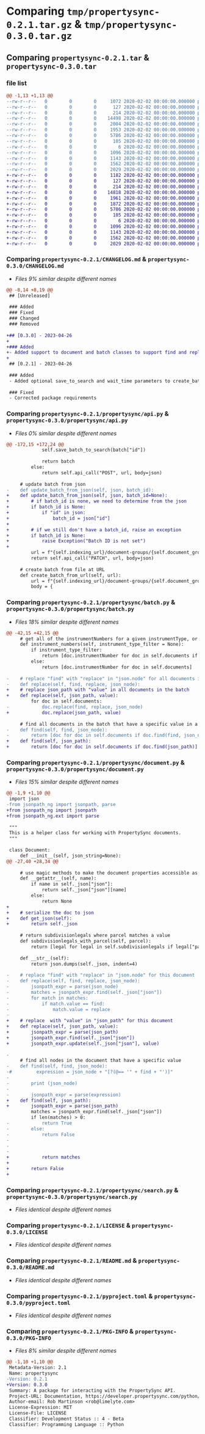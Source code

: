 # Comparing `tmp/propertysync-0.2.1.tar.gz` & `tmp/propertysync-0.3.0.tar.gz`

## Comparing `propertysync-0.2.1.tar` & `propertysync-0.3.0.tar`

### file list

```diff
@@ -1,13 +1,13 @@
--rw-r--r--   0        0        0     1072 2020-02-02 00:00:00.000000 propertysync-0.2.1/CHANGELOG.md
--rw-r--r--   0        0        0      127 2020-02-02 00:00:00.000000 propertysync-0.2.1/propertysync/__about__.py
--rw-r--r--   0        0        0      214 2020-02-02 00:00:00.000000 propertysync-0.2.1/propertysync/__init__.py
--rw-r--r--   0        0        0    14498 2020-02-02 00:00:00.000000 propertysync-0.2.1/propertysync/api.py
--rw-r--r--   0        0        0     2004 2020-02-02 00:00:00.000000 propertysync-0.2.1/propertysync/batch.py
--rw-r--r--   0        0        0     1953 2020-02-02 00:00:00.000000 propertysync-0.2.1/propertysync/document.py
--rw-r--r--   0        0        0     5786 2020-02-02 00:00:00.000000 propertysync-0.2.1/propertysync/search.py
--rw-r--r--   0        0        0      105 2020-02-02 00:00:00.000000 propertysync-0.2.1/tests/__init__.py
--rw-r--r--   0        0        0        6 2020-02-02 00:00:00.000000 propertysync-0.2.1/.gitignore
--rw-r--r--   0        0        0     1096 2020-02-02 00:00:00.000000 propertysync-0.2.1/LICENSE
--rw-r--r--   0        0        0     1143 2020-02-02 00:00:00.000000 propertysync-0.2.1/README.md
--rw-r--r--   0        0        0     1562 2020-02-02 00:00:00.000000 propertysync-0.2.1/pyproject.toml
--rw-r--r--   0        0        0     2029 2020-02-02 00:00:00.000000 propertysync-0.2.1/PKG-INFO
+-rw-r--r--   0        0        0     1182 2020-02-02 00:00:00.000000 propertysync-0.3.0/CHANGELOG.md
+-rw-r--r--   0        0        0      127 2020-02-02 00:00:00.000000 propertysync-0.3.0/propertysync/__about__.py
+-rw-r--r--   0        0        0      214 2020-02-02 00:00:00.000000 propertysync-0.3.0/propertysync/__init__.py
+-rw-r--r--   0        0        0    14818 2020-02-02 00:00:00.000000 propertysync-0.3.0/propertysync/api.py
+-rw-r--r--   0        0        0     1961 2020-02-02 00:00:00.000000 propertysync-0.3.0/propertysync/batch.py
+-rw-r--r--   0        0        0     1872 2020-02-02 00:00:00.000000 propertysync-0.3.0/propertysync/document.py
+-rw-r--r--   0        0        0     5786 2020-02-02 00:00:00.000000 propertysync-0.3.0/propertysync/search.py
+-rw-r--r--   0        0        0      105 2020-02-02 00:00:00.000000 propertysync-0.3.0/tests/__init__.py
+-rw-r--r--   0        0        0        6 2020-02-02 00:00:00.000000 propertysync-0.3.0/.gitignore
+-rw-r--r--   0        0        0     1096 2020-02-02 00:00:00.000000 propertysync-0.3.0/LICENSE
+-rw-r--r--   0        0        0     1143 2020-02-02 00:00:00.000000 propertysync-0.3.0/README.md
+-rw-r--r--   0        0        0     1562 2020-02-02 00:00:00.000000 propertysync-0.3.0/pyproject.toml
+-rw-r--r--   0        0        0     2029 2020-02-02 00:00:00.000000 propertysync-0.3.0/PKG-INFO
```

### Comparing `propertysync-0.2.1/CHANGELOG.md` & `propertysync-0.3.0/CHANGELOG.md`

 * *Files 9% similar despite different names*

```diff
@@ -8,14 +8,19 @@
 ## [Unreleased]
 
 ### Added
 ### Fixed
 ### Changed
 ### Removed
 
+## [0.3.0] - 2023-04-26
+
+### Added
+- Added support to document and batch classes to support find and replace
+
 ## [0.2.1] - 2023-04-26
 
 ### Added
 - Added optional save_to_search and wait_time parameters to create_batch_from_json method that allows you to submit a batch, wait for it's documents to be processed and save the batch to search making those documents live in the plant.
 
 ### Fixed
 - Corrected package requirements
```

### Comparing `propertysync-0.2.1/propertysync/api.py` & `propertysync-0.3.0/propertysync/api.py`

 * *Files 0% similar despite different names*

```diff
@@ -172,15 +172,24 @@
             self.save_batch_to_search(batch["id"])
 
             return batch
         else:
             return self.api_call("POST", url, body=json)
     
     # update batch from json
-    def update_batch_from_json(self, json, batch_id):
+    def update_batch_from_json(self, json, batch_id=None):
+        # if batch_id is none, we need to determine from the json
+        if batch_id is None:
+            if "id" in json:
+                batch_id = json["id"]
+       
+        # if we still don't have a batch_id, raise an exception
+        if batch_id is None:
+            raise Exception("Batch ID is not set")
+
         url = f"{self.indexing_url}/document-groups/{self.document_group_id}/batches/{batch_id}"
         return self.api_call("PATCH", url, body=json)
     
     # create batch from file at URL
     def create_batch_from_url(self, url):
         url = f"{self.indexing_url}/document-groups/{self.document_group_id}/batches"
         body = {
```

### Comparing `propertysync-0.2.1/propertysync/batch.py` & `propertysync-0.3.0/propertysync/batch.py`

 * *Files 18% similar despite different names*

```diff
@@ -42,15 +42,15 @@
     # get all of the instrumentNumbers for a given instrumentType, or all instrumentNumbers if no instrumentType is specified
     def instrument_numbers(self, instrument_type_filter = None):
         if instrument_type_filter:
             return [doc.instrumentNumber for doc in self.documents if doc.instrumentType == instrument_type_filter]
         else:
             return [doc.instrumentNumber for doc in self.documents]
         
-    # replace "find" with "replace" in "json.node" for all documents in the batch
-    def replace(self, find, replace, json_node):
+    # replace json_path with "value" in all documents in the batch
+    def replace(self, json_path, value):
         for doc in self.documents:
-            doc.replace(find, replace, json_node)
+            doc.replace(json_path, value)
 
     # find all documents in the batch that have a specific value in a specific json node
-    def find(self, find, json_node):
-        return [doc for doc in self.documents if doc.find(find, json_node)]
+    def find(self, json_path):
+        return [doc for doc in self.documents if doc.find(json_path)]
```

### Comparing `propertysync-0.2.1/propertysync/document.py` & `propertysync-0.3.0/propertysync/document.py`

 * *Files 15% similar despite different names*

```diff
@@ -1,9 +1,10 @@
 import json
-from jsonpath_ng import jsonpath, parse
+from jsonpath_ng import jsonpath
+from jsonpath_ng.ext import parse
 
 """
 This is a helper class for working with PropertySync documents.
 """
 
 class Document:
     def __init__(self, json_string=None):
@@ -27,40 +28,34 @@
 
     # use magic methods to make the document properties accessible as attributes
     def __getattr__(self, name):
         if name in self._json["json"]:
             return self._json["json"][name]
         else:
             return None
+
+    # serialize the doc to json    
+    def get_json(self):
+        return self._json
         
     # return subdivisionlegals where parcel matches a value
     def subdivisionlegals_with_parcel(self, parcel):
         return [legal for legal in self.subdivisionlegals if legal["parcel"] == parcel]
     
     def __str__(self):
         return json.dumps(self._json, indent=4)
     
-    # replace "find" with "replace" in "json.node" for this document 
-    def replace(self, find, replace, json_node):
-        jsonpath_expr = parse(json_node)
-        matches = jsonpath_expr.find(self._json["json"])
-        for match in matches:
-            if match.value == find:
-                match.value = replace
-
+    # replace  with "value" in "json_path" for this document 
+    def replace(self, json_path, value):
+        jsonpath_expr = parse(json_path)
+        jsonpath_expr.find(self._json["json"])
+        jsonpath_expr.update(self._json["json"], value)
                 
-        
     # find all nodes in the document that have a specific value
-    def find(self, find, json_node):
-#         expression = json_node + "[?(@== '" + find + "')]"
-
-        print (json_node)
-
-        jsonpath_expr = parse(expression)
+    def find(self, json_path):
+        jsonpath_expr = parse(json_path)
         matches = jsonpath_expr.find(self._json["json"])
         if len(matches) > 0:
-            return True
-        else:
-            return False
-        
-
-       
+            return matches
+            
+        return False
+
```

### Comparing `propertysync-0.2.1/propertysync/search.py` & `propertysync-0.3.0/propertysync/search.py`

 * *Files identical despite different names*

### Comparing `propertysync-0.2.1/LICENSE` & `propertysync-0.3.0/LICENSE`

 * *Files identical despite different names*

### Comparing `propertysync-0.2.1/README.md` & `propertysync-0.3.0/README.md`

 * *Files identical despite different names*

### Comparing `propertysync-0.2.1/pyproject.toml` & `propertysync-0.3.0/pyproject.toml`

 * *Files identical despite different names*

### Comparing `propertysync-0.2.1/PKG-INFO` & `propertysync-0.3.0/PKG-INFO`

 * *Files 8% similar despite different names*

```diff
@@ -1,10 +1,10 @@
 Metadata-Version: 2.1
 Name: propertysync
-Version: 0.2.1
+Version: 0.3.0
 Summary: A package for interacting with the PropertySync API.
 Project-URL: Documentation, https://developer.propertysync.com/python/index.html
 Author-email: Rob Martinson <rob@limelyte.com>
 License-Expression: MIT
 License-File: LICENSE
 Classifier: Development Status :: 4 - Beta
 Classifier: Programming Language :: Python
```

